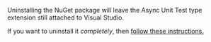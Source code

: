 Uninstalling the NuGet package will leave the Async Unit Test type extension still attached to Visual Studio.

If you want to uninstall it _completely_, then [follow these instructions.](uninstall.md)